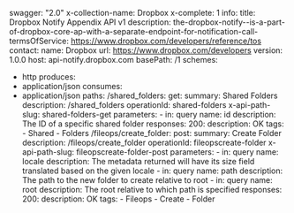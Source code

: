 swagger: "2.0"
x-collection-name: Dropbox
x-complete: 1
info:
  title: Dropbox Notify Appendix API v1
  description: the-dropbox-notify--is-a-part-of-dropbox-core-ap-with-a-separate-endpoint-for-notification-call-
  termsOfService: https://www.dropbox.com/developers/reference/tos
  contact:
    name: Dropbox
    url: https://www.dropbox.com/developers
  version: 1.0.0
host: api-notify.dropbox.com
basePath: /1
schemes:
- http
produces:
- application/json
consumes:
- application/json
paths:
  /shared_folders:
    get:
      summary: Shared Folders
      description: /shared_folders
      operationId: shared-folders
      x-api-path-slug: shared-folders-get
      parameters:
      - in: query
        name: id
        description: The ID of a specific shared folder
      responses:
        200:
          description: OK
      tags:
      - Shared
      - Folders
  /fileops/create_folder:
    post:
      summary: Create Folder
      description: /fileops/create_folder
      operationId: fileopscreate-folder
      x-api-path-slug: fileopscreate-folder-post
      parameters:
      - in: query
        name: locale
        description: The metadata returned will have its size field translated based
          on the given locale
      - in: query
        name: path
        description: The path to the new folder to create relative to root
      - in: query
        name: root
        description: The root relative to which path is specified
      responses:
        200:
          description: OK
      tags:
      - Fileops
      - Create
      - Folder